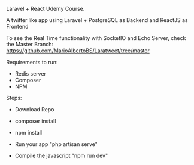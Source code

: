 Laravel + React Udemy Course.

A twitter like app using Laravel + PostgreSQL as Backend and ReactJS as Frontend

To see the Real Time functionality with SocketIO and Echo Server, check the Master Branch:
https://github.com/MarioAlbertoBS/Laratweet/tree/master

Requirements to run:
- Redis server
- Composer
- NPM

Steps:
- Download Repo
- composer install
- npm install

- Run your app "php artisan serve"
- Compile the javascript "npm run dev"
